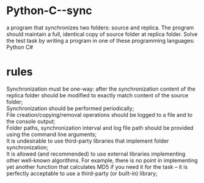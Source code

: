 # Python-C--sync
a program that synchronizes two folders: source and
replica. The program should maintain a full, identical copy of source
folder at replica folder.
Solve the test task by writing a program in one of these programming
languages:
Python
C#


 # rules 
 Synchronization must be one-way: after the synchronization content of the
 replica folder should be modified to exactly match content of the source
 folder;  
Synchronization should be performed periodically;  
File creation/copying/removal operations should be logged to a file and to the
 console output;  
Folder paths, synchronization interval and log file path should be provided using
 the command line arguments;  
It is undesirable to use third-party libraries that implement folder synchronization;  
It is allowed (and recommended) to use external libraries implementing
 other well-known algorithms. For example, there is no point in implementing yet
 another function that calculates MD5 if you need it for the task – it is
 perfectly acceptable to use a third-party (or built-in) library;  